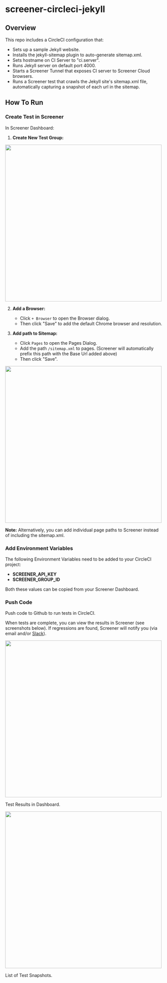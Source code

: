 # screener-circleci-jekyll

## Overview

This repo includes a CircleCI configuration that:

- Sets up a sample Jekyll website.
- Installs the jekyll-sitemap plugin to auto-generate sitemap.xml.
- Sets hostname on CI Server to "ci.server".
- Runs Jekyll server on default port 4000.
- Starts a Screener Tunnel that exposes CI server to Screener Cloud browsers.
- Runs a Screener test that crawls the Jekyll site's sitemap.xml file, automatically capturing a snapshot of each url in the sitemap.

## How To Run

### Create Test in Screener

In Screener Dashboard:

1. **Create New Test Group:**

<img src="https://s3-us-west-2.amazonaws.com/screener.io/github/screener-circleci-jekyll/add-test-group.png" width="500">

2. **Add a Browser:**
    - Click `+ Browser` to open the Browser dialog.
    - Then click "Save" to add the default Chrome browser and resolution.

3. **Add path to Sitemap:**
    - Click `Pages` to open the Pages Dialog.
    - Add the path `/sitemap.xml` to pages. (Screener will automatically prefix this path with the Base Url added above)
    - Then click "Save".

<img src="https://s3-us-west-2.amazonaws.com/screener.io/github/screener-circleci-jekyll/add-sitemap-pages.png" width="500">

**Note:** Alternatively, you can add individual page paths to Screener instead of including the sitemap.xml.


### Add Environment Variables

The following Environment Variables need to be added to your CircleCI project:

- **SCREENER_API_KEY**
- **SCREENER_GROUP_ID**

Both these values can be copied from your Screener Dashboard.


### Push Code

Push code to Github to run tests in CircleCI.

When tests are complete, you can view the results in Screener (see screenshots below). If regressions are found, Screener will notify you (via email and/or [Slack](https://screener.io/docs/notifications)).


<img src="https://s3-us-west-2.amazonaws.com/screener.io/github/screener-circleci-jekyll/test-dashboard.png" width="500">

Test Results in Dashboard.

<img src="https://s3-us-west-2.amazonaws.com/screener.io/github/screener-circleci-jekyll/test-snapshots.png" width="500">

List of Test Snapshots.
